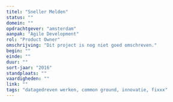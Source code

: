 ```yaml
---
titel: "Sneller Melden"
status: ""
domein: ""
opdrachtgever: "amsterdam"
aanpak: "Agile Development"
rol: "Product Owner"
omschrijving: "Dit project is nog niet goed omschreven."
begin: ""
einde: ""
duur: ""
sort-jaar: "2016"
standplaats: ""
vaardigheden: ""
link: ""
tags: "datagedreven werken, common ground, innovatie, fixxx"
---
```

